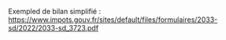 Exempled de bilan simplifié : https://www.impots.gouv.fr/sites/default/files/formulaires/2033-sd/2022/2033-sd_3723.pdf

